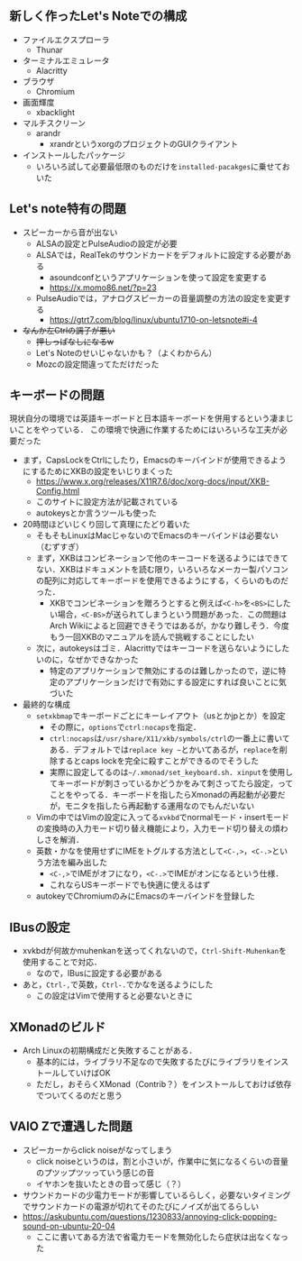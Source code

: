 ## 新しく作ったLet's Noteでの構成

- ファイルエクスプローラ
  - Thunar
- ターミナルエミュレータ
  - Alacritty
- ブラウザ
  - Chromium
- 画面輝度
  - xbacklight
- マルチスクリーン
  - arandr
    - xrandrというxorgのプロジェクトのGUIクライアント
- インストールしたパッケージ
  - いろいろ試して必要最低限のものだけを`installed-pacakges`に乗せておいた

## Let's note特有の問題
- スピーカーから音が出ない
  - ALSAの設定とPulseAudioの設定が必要
  - ALSAでは，RealTekのサウンドカードをデフォルトに設定する必要がある
    - asoundconfというアプリケーションを使って設定を変更する
    - https://x.momo86.net/?p=23
  - PulseAudioでは，アナログスピーカーの音量調整の方法の設定を変更する
    - https://gtrt7.com/blog/linux/ubuntu1710-on-letsnote#i-4
- ~~なんか左Ctrlの調子が悪い~~
  - ~~押しっぱなしになるw~~
  - Let's Noteのせいじゃないかも？（よくわからん）
  - Mozcの設定間違ってただけだった

## キーボードの問題
現状自分の環境では英語キーボードと日本語キーボードを併用するという凄まじいことをやっている．
この環境で快適に作業するためにはいろいろな工夫が必要だった

- まず，CapsLockをCtrlにしたり，Emacsのキーバインドが使用できるようにするためにXKBの設定をいじりまくった
  - https://www.x.org/releases/X11R7.6/doc/xorg-docs/input/XKB-Config.html
  - このサイトに設定方法が記載されている
  - autokeysとか言うツールも使った
- 20時間ほどいじくり回して真理にたどり着いた
  - そもそもLinuxはMacじゃないのでEmacsのキーバインドは必要ない（むずすぎ）
  - まず，XKBはコンビネーションで他のキーコードを送るようにはできてない．XKBはドキュメントを読む限り，いろいろなメーカー製パソコンの配列に対応してキーボードを使用できるようにする，くらいのものだった．
    - XKBでコンビネーションを贈ろうとすると例えば`<C-h>`を`<BS>`にしたい場合，`<C-BS>`が送られてしまうという問題があった．この問題はArch Wikiによると回避できそうではあるが，かなり難しそう．今度もう一回XKBのマニュアルを読んで挑戦することにしたい
  - 次に，autokeysはゴミ．Alacrittyではキーコードを送らないようにしたいのに，なぜかできなかった
    - 特定のアプリケーションで無効にするのは難しかったので，逆に特定のアプリケーションだけで有効にする設定にすれば良いことに気づいた
- 最終的な構成
  - `setxkbmap`でキーボードごとにキーレイアウト（usとかjpとか）を設定
    - その際に，`options`で`ctrl:nocaps`を指定．
    - `ctrl:nocaps`は`/usr/share/X11/xkb/symbols/ctrl`の一番上に書いてある．デフォルトでは`replace key ~`とかいてあるが，`replace`を削除するとcaps lockを完全に殺すことができるのでそうした
    - 実際に設定してるのは`~/.xmonad/set_keyboard.sh`．`xinput`を使用してキーボードが刺さっているかどうかをみて刺さってたら設定，ってことをやってる．キーボードを指したらXmonadの再起動が必要だが，モニタを指したら再起動する運用なのでもんだいない
  - Vimの中ではVimの設定に入ってる`xvkbd`でnormalモード・insertモードの変換時の入力モード切り替え機能により，入力モード切り替えの煩わしさを解消．
  - 英数・かなを使用せずにIMEをトグルする方法として`<C-,>`，`<C-.>`という方法を編み出した
    - `<C-,>`でIMEがオフになり，`<C-.>`でIMEがオンになるという仕様．
    - これならUSキーボードでも快適に使えるはず
  - autokeyでChromiumのみにEmacsのキーバインドを登録した

## IBusの設定
- xvkbdが何故かmuhenkanを送ってくれないので，`Ctrl-Shift-Muhenkan`を使用することで対応．
  - なので，IBusに設定する必要がある
- あと，`Ctrl-,`で英数，`Ctrl-.`でかなを送るようにした
  - この設定はVimで使用すると必要ないときに

## XMonadのビルド
- Arch Linuxの初期構成だと失敗することがある．
  - 基本的には，ライブラリ不足なので失敗するたびにライブラリをインストールしていけばOK
  - ただし，おそらくXMonad（Contrib？）をインストールしておけば依存でついてくるのだと思う

## VAIO Zで遭遇した問題
- スピーカーからclick noiseがなってしまう
  - click noiseというのは，割と小さいが，作業中に気になるくらいの音量のプツップツッっていう感じの音
  - イヤホンを抜いたときの音って感じ（？）
- サウンドカードの少電力モードが影響しているらしく，必要ないタイミングでサウンドカードの電源が切れてそのたびにノイズが出てるらしい
- https://askubuntu.com/questions/1230833/annoying-click-popping-sound-on-ubuntu-20-04
  - ここに書いてある方法で省電力モードを無効化したら症状は出なくなった
